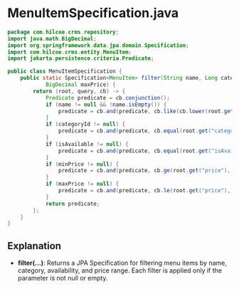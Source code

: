 # MenuItemSpecification.java

```java
package com.hilcoe.crms.repository;
import java.math.BigDecimal;
import org.springframework.data.jpa.domain.Specification;
import com.hilcoe.crms.entity.MenuItem;
import jakarta.persistence.criteria.Predicate;

public class MenuItemSpecification {
    public static Specification<MenuItem> filter(String name, Long categoryId, Boolean isAvailable, BigDecimal minPrice,
            BigDecimal maxPrice) {
        return (root, query, cb) -> {
            Predicate predicate = cb.conjunction();
            if (name != null && !name.isEmpty()) {
                predicate = cb.and(predicate, cb.like(cb.lower(root.get("name")), "%" + name.toLowerCase() + "%"));
            }
            if (categoryId != null) {
                predicate = cb.and(predicate, cb.equal(root.get("category").get("categoryId"), categoryId));
            }
            if (isAvailable != null) {
                predicate = cb.and(predicate, cb.equal(root.get("isAvailable"), isAvailable));
            }
            if (minPrice != null) {
                predicate = cb.and(predicate, cb.ge(root.get("price"), minPrice));
            }
            if (maxPrice != null) {
                predicate = cb.and(predicate, cb.le(root.get("price"), maxPrice));
            }
            return predicate;
        };
    }
}
```

## Explanation
- **filter(...)**: Returns a JPA Specification for filtering menu items by name, category, availability, and price range. Each filter is applied only if the parameter is not null or empty.